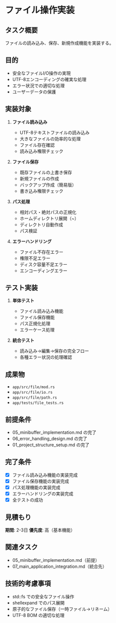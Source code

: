 # ファイル操作実装

## タスク概要
ファイルの読み込み、保存、新規作成機能を実装する。

## 目的
- 安全なファイルI/O操作の実現
- UTF-8エンコーディングの確実な処理
- エラー状況での適切な処理
- ユーザーデータの保護

## 実装対象
1. **ファイル読み込み**
   - UTF-8テキストファイルの読み込み
   - 大きなファイルの効率的な処理
   - ファイル存在確認
   - 読み込み権限チェック

2. **ファイル保存**
   - 既存ファイルの上書き保存
   - 新規ファイルの作成
   - バックアップ作成（簡易版）
   - 書き込み権限チェック

3. **パス処理**
   - 相対パス・絶対パスの正規化
   - ホームディレクトリ展開（~）
   - ディレクトリ自動作成
   - パス検証

4. **エラーハンドリング**
   - ファイル不存在エラー
   - 権限不足エラー
   - ディスク容量不足エラー
   - エンコーディングエラー

## テスト実装
1. **単体テスト**
   - ファイル読み込み機能
   - ファイル保存機能
   - パス正規化処理
   - エラーケース処理

2. **統合テスト**
   - 読み込み→編集→保存の完全フロー
   - 各種エラー状況の処理確認

## 成果物
- `app/src/file/mod.rs`
- `app/src/file/io.rs`
- `app/src/file/path.rs`
- `app/tests/file_tests.rs`

## 前提条件
- 05_minibuffer_implementation.md の完了
- 06_error_handling_design.md の完了
- 01_project_structure_setup.md の完了

## 完了条件
- [x] ファイル読み込み機能の実装完成
- [x] ファイル保存機能の実装完成
- [x] パス処理機能の実装完成
- [x] エラーハンドリングの実装完成
- [x] 全テストの成功

## 見積もり
**期間**: 2-3日
**優先度**: 高（基本機能）

## 関連タスク
- 05_minibuffer_implementation.md（前提）
- 07_main_application_integration.md（統合先）

## 技術的考慮事項
- std::fs での安全なファイル操作
- shellexpand でのパス展開
- 原子的なファイル保存（一時ファイル→リネーム）
- UTF-8 BOM の適切な処理
